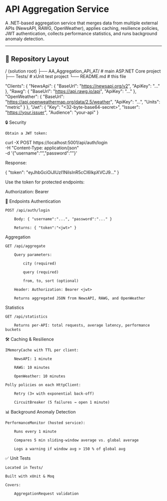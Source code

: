 # API Aggregation Service

A .NET-based aggregation service that merges data from multiple external APIs (NewsAPI, RAWG, OpenWeather), applies caching, resilience policies, JWT authentication, collects performance statistics, and runs background anomaly detection.

---

## 📂 Repository Layout

/ (solution root)
├── AA_Aggregation_API_AT/ # main ASP.NET Core project
├── Tests/ # xUnit test project
└── README.md # this file

"Clients": {
  "NewsApi":     { "BaseUrl": "https://newsapi.org/v2",    "ApiKey": "..." },
  "Rawg":        { "BaseUrl": "https://api.rawg.io/api",   "ApiKey": "..." },
  "OpenWeather": { "BaseUrl": "https://api.openweathermap.org/data/2.5/weather", "ApiKey": "...", "Units": "metric" }
},
"Jwt": {
  "Key":      "<32-byte-base64-secret>",
  "Issuer":   "https://your.issuer",
  "Audience": "your-api"
}


🔒 Security

    Obtain a JWT token:

curl -X POST https://localhost:5001/api/auth/login \
     -H "Content-Type: application/json" \
     -d '{"username":"<user>","password":"<pass>"}'


Response:

{ "token": "eyJhbGciOiJIUzI1NiIsInR5cCI6IkpXVCJ9..." }

Use the token for protected endpoints:

Authorization: Bearer <token>


🚀 Endpoints
Authentication

    POST /api/auth/login

        Body: { "username":"...", "password":"..." }

        Returns: { "token":"<jwt>" }

Aggregation

    GET /api/aggregate

        Query parameters:

            city (required)

            query (required)

            from, to, sort (optional)

        Header: Authorization: Bearer <jwt>

        Returns aggregated JSON from NewsAPI, RAWG, and OpenWeather

Statistics

    GET /api/statistics

        Returns per-API: total requests, average latency, performance buckets     



🛠️ Caching & Resilience

    IMemoryCache with TTL per client:

        NewsAPI: 1 minute

        RAWG: 10 minutes

        OpenWeather: 10 minutes

    Polly policies on each HttpClient:

        Retry (3× with exponential back-off)

        CircuitBreaker (5 failures → open 1 minute)


📊 Background Anomaly Detection

    PerformanceMonitor (hosted service):

        Runs every 1 minute

        Compares 5 min sliding-window average vs. global average

        Logs a warning if window avg > 150 % of global avg        


✅ Unit Tests

    Located in Tests/

    Built with xUnit & Moq

    Covers:

        AggregationRequest validation     

        
